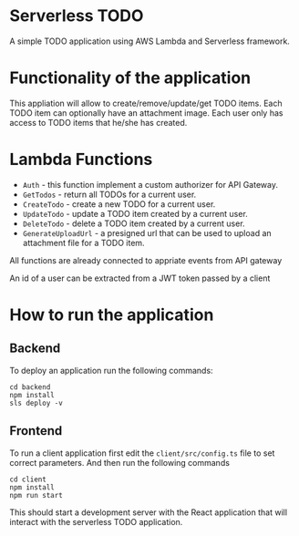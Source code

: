 # Serverless TODO

A simple TODO application using AWS Lambda and Serverless framework.

# Functionality of the application

This appliation will allow to create/remove/update/get TODO items. Each TODO item can optionally have an attachment image. Each user only has access to TODO items that he/she has created. 

# Lambda Functions

* `Auth` - this function implement a custom authorizer for API Gateway.
* `GetTodos` - return all TODOs for a current user. 
* `CreateTodo` - create a new TODO for a current user.
* `UpdateTodo` - update a TODO item created by a current user.
* `DeleteTodo` - delete a TODO item created by a current user.
* `GenerateUploadUrl` - a presigned url that can be used to upload an attachment file for a TODO item. 

All functions are already connected to appriate events from API gateway

An id of a user can be extracted from a JWT token passed by a client

# How to run the application

## Backend

To deploy an application run the following commands:

```
cd backend
npm install
sls deploy -v
```

## Frontend

To run a client application first edit the `client/src/config.ts` file to set correct parameters. And then run the following commands

```
cd client
npm install
npm run start
```

This should start a development server with the React application that will interact with the serverless TODO application.

